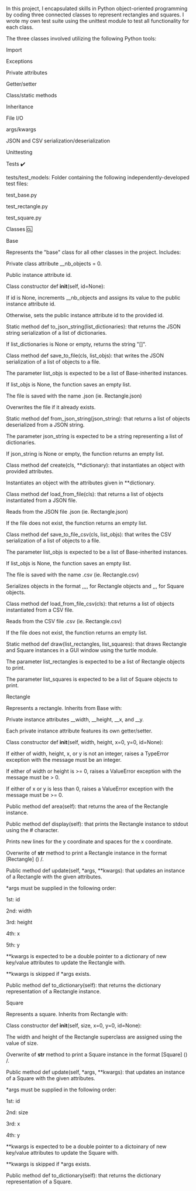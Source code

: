 In this project, I encapsulated skills in Python object-oriented programming by coding three connected classes to represent rectangles and squares. I wrote my own test suite using the unittest module to test all functionality for each class.



The three classes involved utilizing the following Python tools:



Import

Exceptions

Private attributes

Getter/setter

Class/static methods

Inheritance

File I/O

args/kwargs

JSON and CSV serialization/deserialization

Unittesting

Tests ✔️

tests/test_models: Folder containing the following independently-developed test files:

test_base.py

test_rectangle.py

test_square.py

Classes 🆑

Base

Represents the "base" class for all other classes in the project. Includes:



Private class attribute __nb_objects = 0.

Public instance attribute id.

Class constructor def __init__(self, id=None):

If id is None, increments __nb_objects and assigns its value to the public instance attribute id.

Otherwise, sets the public instance attribute id to the provided id.

Static method def to_json_string(list_dictionaries): that returns the JSON string serialization of a list of dictionaries.

If list_dictionaries is None or empty, returns the string "[]".

Class method def save_to_file(cls, list_objs): that writes the JSON serialization of a list of objects to a file.

The parameter list_objs is expected to be a list of Base-inherited instances.

If list_objs is None, the function saves an empty list.

The file is saved with the name <cls name>.json (ie. Rectangle.json)

Overwrites the file if it already exists.

Static method def from_json_string(json_string): that returns a list of objects deserialized from a JSON string.

The parameter json_string is expected to be a string representing a list of dictionaries.

If json_string is None or empty, the function returns an empty list.

Class method def create(cls, **dictionary): that instantiates an object with provided attributes.

Instantiates an object with the attributes given in **dictionary.

Class method def load_from_file(cls): that returns a list of objects instantiated from a JSON file.

Reads from the JSON file <cls name>.json (ie. Rectangle.json)

If the file does not exist, the function returns an empty list.

Class method def save_to_file_csv(cls, list_objs): that writes the CSV serialization of a list of objects to a file.

The parameter list_objs is expected to be a list of Base-inherited instances.

If list_objs is None, the function saves an empty list.

The file is saved with the name <cls name>.csv (ie. Rectangle.csv)

Serializes objects in the format <id>,<width>,<height>,<x>,<y> for Rectangle objects and <id>,<size>,<x>,<y> for Square objects.

Class method def load_from_file_csv(cls): that returns a list of objects instantiated from a CSV file.

Reads from the CSV file <cls name>.csv (ie. Rectangle.csv)

If the file does not exist, the function returns an empty list.

Static method def draw(list_rectangles, list_squares): that draws Rectangle and Square instances in a GUI window using the turtle module.

The parameter list_rectangles is expected to be a list of Rectangle objects to print.

The parameter list_squares is expected to be a list of Square objects to print.

Rectangle

Represents a rectangle. Inherits from Base with:



Private instance attributes __width, __height, __x, and __y.

Each private instance attribute features its own getter/setter.

Class constructor def __init__(self, width, height, x=0, y=0, id=None):

If either of width, height, x, or y is not an integer, raises a TypeError exception with the message <attribute> must be an integer.

If either of width or height is >= 0, raises a ValueError exception with the message <attribute> must be > 0.

If either of x or y is less than 0, raises a ValueError exception with the message <attribute> must be >= 0.

Public method def area(self): that returns the area of the Rectangle instance.

Public method def display(self): that prints the Rectangle instance to stdout using the # character.

Prints new lines for the y coordinate and spaces for the x coordinate.

Overwrite of __str__ method to print a Rectangle instance in the format [Rectangle] (<id>) <x>/<y>.

Public method def update(self, *args, **kwargs): that updates an instance of a Rectangle with the given attributes.

*args must be supplied in the following order:

1st: id

2nd: width

3rd: height

4th: x

5th: y

**kwargs is expected to be a double pointer to a dictionary of new key/value attributes to update the Rectangle with.

**kwargs is skipped if *args exists.

Public method def to_dictionary(self): that returns the dictionary representation of a Rectangle instance.

Square

Represents a square. Inherits from Rectangle with:



Class constructor def __init__(self, size, x=0, y=0, id=None):

The width and height of the Rectangle superclass are assigned using the value of size.

Overwrite of __str__ method to print a Square instance in the format [Square] (<id>) <x>/<y>.

Public method def update(self, *args, **kwargs): that updates an instance of a Square with the given attributes.

*args must be supplied in the following order:

1st: id

2nd: size

3rd: x

4th: y

**kwargs is expected to be a double pointer to a dictoinary of new key/value attributes to update the Square with.

**kwargs is skipped if *args exists.

Public method def to_dictionary(self): that returns the dictionary representation of a Square.
